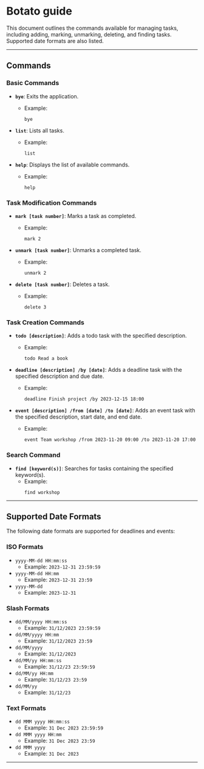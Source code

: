 # Botato guide

This document outlines the commands available for managing tasks, including adding, marking, unmarking, deleting, and finding tasks. Supported date formats are also listed.

---

## Commands

### Basic Commands
- **`bye`**: Exits the application.
    - Example:
      ```
      bye
      ```

- **`list`**: Lists all tasks.
    - Example:
      ```
      list
      ```

- **`help`**: Displays the list of available commands.
    - Example:
      ```
      help
      ```

### Task Modification Commands
- **`mark [task number]`**: Marks a task as completed.
    - Example:
      ```
      mark 2
      ```

- **`unmark [task number]`**: Unmarks a completed task.
    - Example:
      ```
      unmark 2
      ```

- **`delete [task number]`**: Deletes a task.
    - Example:
      ```
      delete 3
      ```

### Task Creation Commands
- **`todo [description]`**: Adds a todo task with the specified description.
    - Example:
      ```
      todo Read a book
      ```

- **`deadline [description] /by [date]`**: Adds a deadline task with the specified description and due date.
    - Example:
      ```
      deadline Finish project /by 2023-12-15 18:00
      ```

- **`event [description] /from [date] /to [date]`**: Adds an event task with the specified description, start date, and end date.
    - Example:
      ```
      event Team workshop /from 2023-11-20 09:00 /to 2023-11-20 17:00
      ```

### Search Command
- **`find [keyword(s)]`**: Searches for tasks containing the specified keyword(s).
    - Example:
      ```
      find workshop
      ```

---

## Supported Date Formats

The following date formats are supported for deadlines and events:

### ISO Formats
- `yyyy-MM-dd HH:mm:ss`
    - Example: `2023-12-31 23:59:59`
- `yyyy-MM-dd HH:mm`
    - Example: `2023-12-31 23:59`
- `yyyy-MM-dd`
    - Example: `2023-12-31`

### Slash Formats
- `dd/MM/yyyy HH:mm:ss`
    - Example: `31/12/2023 23:59:59`
- `dd/MM/yyyy HH:mm`
    - Example: `31/12/2023 23:59`
- `dd/MM/yyyy`
    - Example: `31/12/2023`
- `dd/MM/yy HH:mm:ss`
    - Example: `31/12/23 23:59:59`
- `dd/MM/yy HH:mm`
    - Example: `31/12/23 23:59`
- `dd/MM/yy`
    - Example: `31/12/23`

### Text Formats
- `dd MMM yyyy HH:mm:ss`
    - Example: `31 Dec 2023 23:59:59`
- `dd MMM yyyy HH:mm`
    - Example: `31 Dec 2023 23:59`
- `dd MMM yyyy`
    - Example: `31 Dec 2023`

---
